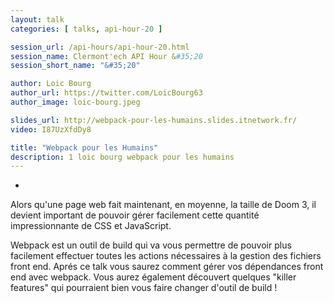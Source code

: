 ```yaml
---
layout: talk
categories: [ talks, api-hour-20 ]

session_url: /api-hours/api-hour-20.html
session_name: Clermont'ech API Hour &#35;20
session_short_name: "&#35;20"

author: Loic Bourg
author_url: https://twitter.com/LoicBourg63
author_image: loic-bourg.jpeg

slides_url: http://webpack-pour-les-humains.slides.itnetwork.fr/
video: I87UzXfdDy8

title: "Webpack pour les Humains"
description: 1 loic bourg webpack pour les humains
---
```

-

Alors qu'une page web fait maintenant, en moyenne, la taille de Doom 3, il
devient important de pouvoir gérer facilement cette quantité impressionnante de
CSS et JavaScript.

Webpack est un outil de build qui va vous permettre de pouvoir plus facilement
effectuer toutes les actions nécessaires à la gestion des fichiers front end.
Aprés ce talk vous saurez comment gérer vos dépendances front end avec webpack.
Vous aurez également découvert quelques "killer features" qui pourraient bien
vous faire changer d'outil de build !
